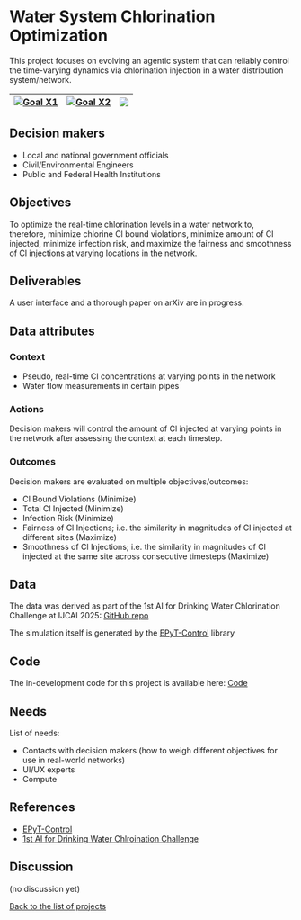 # Water System Chlorination Optimization

<!-- Describe the project in one sentence, e.g. A project that... -->
This project focuses on evolving an agentic system that can reliably control the time-varying dynamics via chlorination injection in a water distribution system/network.

<!-- Note: using reference-style links to let Jekyll's relative links
convert them to .html in GitHub pages -->
[goal_X1_link]: ../goals/goal_06.md
[goal_X2_link]: ../goals/goal_11.md

<!-- Insert SDG Icons and links-->
| [![Goal X1](../images/sdgs/E-WEB-Goal-06.png)][goal_X1_link] | [![Goal X2](../images/sdgs/E-WEB-Goal-11.png)][goal_X2_link] | ![](../images/sdgs/empty.png) |
|------------------------------------------------------|------------------------------------------------------|-------------------------------|

## Decision makers

<!-- List decision makers that could use this project-->
- Local and national government officials
- Civil/Environmental Engineers
- Public and Federal Health Institutions

## Objectives
<!-- Describe the objectives of the project in one sentence -->
To optimize the real-time chlorination levels in a water network to, therefore, minimize chlorine Cl bound violations, minimize amount of Cl injected, minimize infection risk, and maximize the fairness and smoothness of Cl injections at varying locations in the network.

## Deliverables

<!-- Provide links to the deliverables of the project -->
<!-- For instance, a link to the interactive application -->
A user interface and a thorough paper on arXiv are in progress.

## Data attributes

### Context

<!-- Describe the situation decision makers are in when then have to make a decision -->

- Pseudo, real-time Cl concentrations at varying points in the network
- Water flow measurements in certain pipes

### Actions

<!-- Describe what the decision makers can do achieve their objectives -->
Decision makers will control the amount of Cl injected at varying points in the network after assessing the context at each timestep.

### Outcomes

<!-- Describe the metrics decision makers are trying to optimize, on which they are evaluated -->
Decision makers are evaluated on multiple objectives/outcomes:

- Cl Bound Violations (Minimize)
- Total Cl Injected (Minimize)
- Infection Risk (Minimize)
- Fairness of Cl Injections; i.e. the similarity in magnitudes of Cl injected at different sites (Maximize)
- Smoothness of Cl Injections; i.e. the similarity in magnitudes of Cl injected at the same site across consecutive timesteps (Maximize)

## Data

<!-- Describe the data that is used to evaluate the decisions -->
The data was derived as part of the 1st AI for Drinking Water Chlorination Challenge at IJCAI 2025: [GitHub repo](https://github.com/WaterFutures/AI-for-Drinking-Water-Chlorination-Challenge-IJCAI-25)

The simulation itself is generated by the [EPyT-Control](https://pypi.org/project/epyt-control/) library

## Code

<!-- Point to the repo that contains the code -->
The in-development code for this project is available here: [Code](https://github.com/rivmons/aichlor-ijcai25/tree/main)

## Needs
<!-- What kind of help is currently needed for this project? -->

List of needs:
- Contacts with decision makers (how to weigh different objectives for use in real-world networks)
- UI/UX experts
- Compute

## References

<!-- Provide a list of references or other resources used in the project -->
- [EPyT-Control](https://pypi.org/project/epyt-control/)
- [1st AI for Drinking Water Chlroination Challenge](https://github.com/rivmons/aichlor-ijcai25/tree/main)


## Discussion

<!-- Provide a link to a space for discussion or comments -->
(no discussion yet)

[Back to the list of projects](../README.md)
